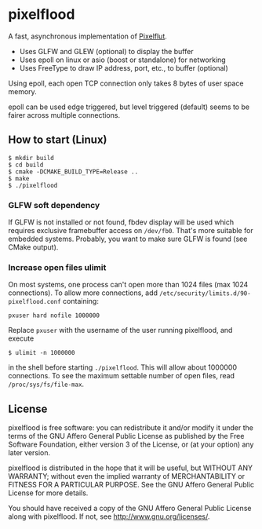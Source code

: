 # pixelflood

A fast, asynchronous implementation of [Pixelflut](https://cccgoe.de/wiki/Pixelflut).

- Uses GLFW and GLEW (optional) to display the buffer
- Uses epoll on linux or asio (boost or standalone) for networking
- Uses FreeType to draw IP address, port, etc., to buffer (optional)

Using epoll, each open TCP connection only takes 8 bytes of user space memory.

epoll can be used edge triggered, but level triggered (default) seems to be fairer across multiple connections.

## How to start (Linux)
```
$ mkdir build
$ cd build
$ cmake -DCMAKE_BUILD_TYPE=Release ..
$ make
$ ./pixelflood
```

### GLFW soft dependency
If GLFW is not installed or not found, fbdev display will be used which requires exclusive framebuffer access on `/dev/fb0`. That's more suitable for embedded systems. Probably, you want to make sure GLFW is found (see CMake output).

### Increase open files ulimit
On most systems, one process can't open more than 1024 files (max 1024 connections). To allow more connections, add `/etc/security/limits.d/90-pixelflood.conf` containing:
```
pxuser hard nofile 1000000
```
Replace `pxuser` with the username of the user running pixelflood, and execute
```
$ ulimit -n 1000000
```
in the shell before starting `./pixelflood`. This will allow about 1000000 connections. To see the maximum settable number of open files, read `/proc/sys/fs/file-max`.

## License
pixelflood is free software: you can redistribute it and/or modify
it under the terms of the GNU Affero General Public License as published by
the Free Software Foundation, either version 3 of the License, or
(at your option) any later version.

pixelflood is distributed in the hope that it will be useful,
but WITHOUT ANY WARRANTY; without even the implied warranty of
MERCHANTABILITY or FITNESS FOR A PARTICULAR PURPOSE.  See the
GNU Affero General Public License for more details.

You should have received a copy of the GNU Affero General Public License
along with pixelflood.  If not, see <http://www.gnu.org/licenses/>.
